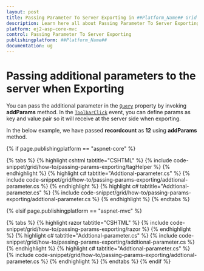 ```yaml
---
layout: post
title: Passing Parameter To Server Exporting in ##Platform_Name## Grid Component
description: Learn here all about Passing Parameter To Server Exporting in Syncfusion ##Platform_Name## Grid component of Syncfusion Essential JS 2 and more.
platform: ej2-asp-core-mvc
control: Passing Parameter To Server Exporting
publishingplatform: ##Platform_Name##
documentation: ug
---
```



# Passing additional parameters to the server when Exporting

You can pass the additional parameter in the [`Query`](https://help.syncfusion.com/cr/aspnetcore-js2/Syncfusion.EJ2.Grids.Grid.html#Syncfusion_EJ2_Grids_Grid_Query) property by invoking **addParams** method. In the [`ToolbarClick`](https://help.syncfusion.com/cr/aspnetcore-js2/Syncfusion.EJ2.Grids.Grid.html#Syncfusion_EJ2_Grids_Grid_ToolbarClick) event, you can define params as key and value pair so it will receive at the server side when exporting.

In the below example, we have passed **recordcount** as **12** using **addParams** method.

{% if page.publishingplatform == "aspnet-core" %}

{% tabs %}
{% highlight cshtml tabtitle="CSHTML" %}
{% include code-snippet/grid/how-to/passing-params-exporting/tagHelper %}
{% endhighlight %}
{% highlight c# tabtitle="Addtional-parameter.cs" %}
{% include code-snippet/grid/how-to/passing-params-exporting/addtional-parameter.cs %}
{% endhighlight %}
{% highlight c# tabtitle="Addtional-parameter.cs" %}
{% include code-snippet/grid/how-to/passing-params-exporting/addtional-parameter.cs %}
{% endhighlight %}
{% endtabs %}

{% elsif page.publishingplatform == "aspnet-mvc" %}

{% tabs %}
{% highlight razor tabtitle="CSHTML" %}
{% include code-snippet/grid/how-to/passing-params-exporting/razor %}
{% endhighlight %}
{% highlight c# tabtitle="Addtional-parameter.cs" %}
{% include code-snippet/grid/how-to/passing-params-exporting/addtional-parameter.cs %}
{% endhighlight %}
{% highlight c# tabtitle="Addtional-parameter.cs" %}
{% include code-snippet/grid/how-to/passing-params-exporting/addtional-parameter.cs %}
{% endhighlight %}
{% endtabs %}
{% endif %}

